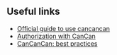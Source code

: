 ## Useful links
- [Official guide to use cancancan](https://github.com/CanCanCommunity/cancancan)
- [Authorization with CanCan](http://tutorials.jumpstartlab.com/topics/auth/authorization.html)
- [CanCanCan: best practices](https://github.com/CanCanCommunity/cancancan/blob/develop/docs/define_abilities_best_practices.md)
